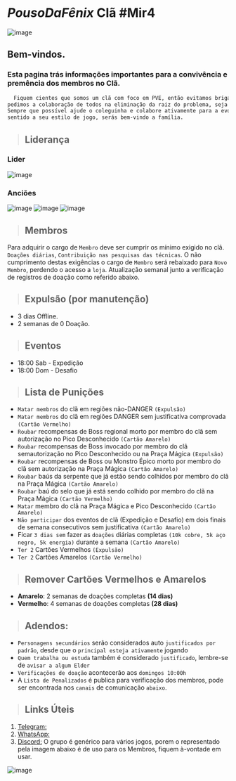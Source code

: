 # _PousoDaFênix_ Clã **#Mir4**

![image](https://user-images.githubusercontent.com/102329718/163725967-8affe42b-add2-4d8a-aeb3-7f9f91f74137.png)

## Bem-vindos. 
### Esta pagina trás informações importantes para a convivência e premência dos membros no Clã.
```markdown
  Fiquem cientes que somos um clã com foco em PVE, então evitamos brigas desnecessárias, com tudo se for inevitável, 
pedimos a colaboração de todos na eliminação da raiz do problema, seja ela qual for.
Sempre que possível ajude o coleguinha e colabore ativamente para a evolução do Clã, se estas informações fizerem 
sentido a seu estilo de jogo, serás bem-vindo a família. 
```

> ## Liderança 
### **Lider**

![image](https://user-images.githubusercontent.com/102329718/175787984-8ab40e52-b653-4422-bed0-c81cc7b3b65c.png)
### **Anciões**

![image](https://user-images.githubusercontent.com/102329718/175787967-68f24d71-91e2-4e97-adb4-d0213d79352c.png)
![image](https://user-images.githubusercontent.com/102329718/173190836-a22af771-46fc-40bb-b28e-89589b3dcdae.png)
![image](https://user-images.githubusercontent.com/102329718/163724707-2012739e-6fa0-4b83-8d96-35912a797070.png)



> ## Membros 
  Para adquirir o cargo de `Membro` deve ser cumprir os mínimo exigido no clã. 
`Doações diárias`, `Contribuição nas pesquisas das técnicas`.
O não cumprimento destas exigências o cargo de `Membro` será rebaixado para `Novo Membro`, perdendo o acesso a `loja`.
Atualização semanal junto a verificação de registros de doação como referido abaixo.

> ## Expulsão (por manutenção)
- 3 dias Offline.
- 2 semanas de 0 Doação.

> ## Eventos
- 18:00 Sab - Expedição
- 18:00 Dom - Desafio

> ## Lista de Punições

- `Matar membros` do clã em regiões não-DANGER `(Expulsão)`
- `Matar membros` do clã em regiões DANGER sem justificativa comprovada `(Cartão
Vermelho)`
- `Roubar` recompensas de Boss regional morto por membro do clã sem autorização
no Pico Desconhecido `(Cartão Amarelo)`
- `Roubar` recompensas de Boss invocado por membro do clã semautorização no
Pico Desconhecido ou na Praça Mágica `(Expulsão)`
- `Roubar` recompensas de Boss ou Monstro Épico morto por membro do clã sem
autorização na Praça Mágica `(Cartão Amarelo)`
- `Roubar` baús da serpente que já estão sendo colhidos por membro do clã na
Praça Mágica `(Cartão Amarelo)`
- `Roubar` baú do selo que já está sendo colhido por membro do clã na Praça
Mágica `(Cartão Vermelho)`
- `Matar` membro do clã na Praça Mágica e Pico Desconhecido `(Cartão Amarelo)`
- `Não participar` dos eventos de clã (Expedição e Desafio) em dois finais de
semana consecutivos sem justificativa `(Cartão Amarelo)`
- Ficar `3 dias sem` fazer as `doações` diárias completas `(10k cobre, 5k aço
negro, 5k energia)` durante a semana `(Cartão Amarelo)`
- `Ter 2` Cartões Vermelhos `(Expulsão)`
- `Ter 2` Cartões Amarelos `(Cartão Vermelho)`


> ## Remover Cartões Vermelhos e Amarelos

- __Amarelo__: 2 semanas de doações completas __(14 dias)__
- __Vermelho__: 4 semanas de doações completas __(28 dias)__


> ## Adendos:

- `Personagens secundários` serão considerados auto `justificados por padrão`, desde que o `principal esteja ativamente` jogando
- `Quem trabalha ou estuda` também é considerado `justificado`, lembre-se de `avisar a algum Elder`
- `Verificações de doação` acontecerão aos `domingos 10:00h`
- A `Lista de Penalizados` é publica para verificação dos membros, pode ser encontrada nos `canais` de comunicação `abaixo`.


> ## Links Úteis
 1. [Telegram:](https://t.me/+4Tqti5jcMBwzMTdh)
 2. [WhatsApp:](https://chat.whatsapp.com/KpENUatr4VgAh2tYi8uGkG)
 3. [Discord:](https://discord.gg/uZh2wcn) O grupo é genérico para vários jogos, porem o representado pela imagem abaixo é de uso para os Membros, fiquem à-vontade em usar.

![image](https://user-images.githubusercontent.com/102329718/163725123-591da771-6682-4538-b2b7-1b54b6198b93.png)
